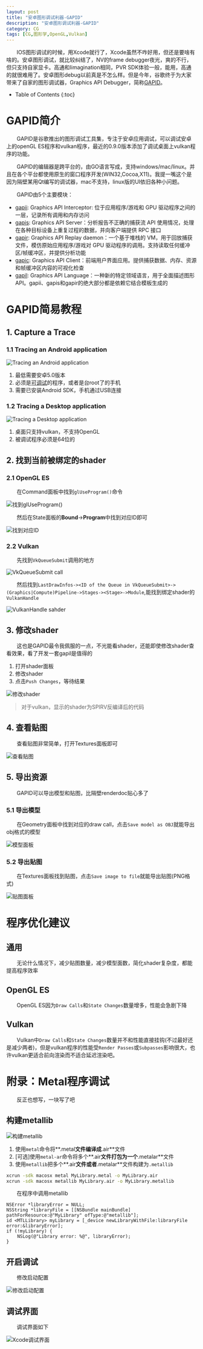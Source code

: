 ```yaml
---
layout: post
title: "安卓图形调试利器-GAPID"
description: "安卓图形调试利器-GAPID"
category: CG
tags: [CG,图形学,OpenGL,Vulkan]
---
```


&nbsp; &nbsp; &nbsp; &nbsp;IOS图形调试的时候，用Xcode就行了，Xcode虽然不咋好用，但还是要啥有啥的。安卓图形调试，就比较纠结了，NV的frame debugger夜光，爽的不行，但只支持自家显卡。高通和Iimagination相同，PVR SDK体验一般，能用，高通的就很难用了。安卓图形debug以前真是不怎么样。但是今年，谷歌终于为大家带来了自家的图形调试器，Graphics API Debugger，简称[GAPID](https://github.com/google/gapid)。

<!-- more -->

* Table of Contents
{:toc}

# GAPID简介

&nbsp; &nbsp; &nbsp; &nbsp;GAPID是谷歌推出的图形调试工具集，专注于安卓应用调试，可以调试安卓上的openGL ES程序和vulkan程序，最近的0.9.0版本添加了调试桌面上vulkan程序的功能。

&nbsp; &nbsp; &nbsp; &nbsp;GAPID的编辑器是跨平台的，由GO语言写成，支持windows/mac/linux。并且在各个平台都使用原生的窗口程序开发(WIN32,Cocoa,X11)。我提一嘴这个是因为隔壁某用Qt编写的调试器，mac不支持，linux版的UI依旧各种小问题。

&nbsp; &nbsp; &nbsp; &nbsp;GAPID由5个主要模块：

- [gapii](https://github.com/google/gapid/blob/master/gapii): Graphics API Interceptor: 位于应用程序/游戏和 GPU 驱动程序之间的一层，记录所有调用和内存访问
- [gapis](https://github.com/google/gapid/blob/master/gapis): Graphics API Server：分析报告不正确的捕获流 API 使用情况，处理在各种目标设备上重复过程的数据，并向客户端提供 RPC 接口
- [gapir](https://github.com/google/gapid/blob/master/gapir): Graphics API Replay daemon：一个基于堆栈的 VM，用于回放捕获文件，模仿原始应用程序/游戏对 GPU 驱动程序的调用。支持读取任何缓冲区/帧缓冲区，并提供分析功能
- [gapic](https://github.com/google/gapid/blob/master/gapic): Graphics API Client：前端用户界面应用。提供捕获数据、内存、资源和帧缓冲区内容的可视化检查
- [gapil](https://github.com/google/gapid/blob/master/gapil): Graphics API Language：一种新的特定领域语言，用于全面描述图形 API。gapii、gapis和gapir的绝大部分都是依赖它结合模板生成的

# GAPID简易教程

## 1. Capture a Trace

### 1.1 Tracing an Android application

![Tracing an Android application](https://google.github.io/gapid/images/capture-gles.png)

1. 最低需要安卓5.0版本
2. 必须是[可调试](https://developer.android.com/guide/topics/manifest/application-element.html#debug)的程序，或者是台root了的手机
3. 需要已安装Android SDK，手机通过USB连接


### 1.2 Tracing a Desktop application

![Tracing a Desktop application](https://google.github.io/gapid/images/capture-desktop.png)

1. 桌面只支持vulkan，不支持OpenGL
2. 被调试程序必须是64位的

## 2. 找到当前被绑定的shader

### 2.1 OpenGL ES

&nbsp; &nbsp; &nbsp; &nbsp;在Command面板中找到`glUseProgram()`命令

![找到glUseProgram()](https://google.github.io/gapid/images/gles/commands_find_program.png)

&nbsp; &nbsp; &nbsp; &nbsp;然后在State面板的**Bound**->**Program**中找到对应ID即可

![找到对应ID](https://google.github.io/gapid/images/gles/get_shader_id.png)

### 2.2 Vulkan

&nbsp; &nbsp; &nbsp; &nbsp;先找到`VkQueueSubmit`调用的地方

![VkQueueSubmit call](https://google.github.io/gapid/images/vulkan_commands.png)

&nbsp; &nbsp; &nbsp; &nbsp;然后找到`LastDrawInfos-><ID of the Queue in VkQueueSubmit>->(Graphics|Compute)Pipeline->Stages-><Stage>->Module`,能找到绑定shader的`VulkanHandle `

![VulkanHandle sahder](https://google.github.io/gapid/images/shaders_vulkan.png)

## 3. 修改shader

&nbsp; &nbsp; &nbsp; &nbsp;这也是GAPID最令我佩服的一点，不光能看shader，还能即使修改shader查看效果，看了开发一套gapil是值得的

1. 打开shader面板
2. 修改shader
3. 点击`Push Changes`，等待结果

![修改shader](https://google.github.io/gapid/images/gles/shaders.png)

> 对于vulkan，显示的shader为SPIRV反编译后的代码

## 4. 查看贴图

&nbsp; &nbsp; &nbsp; &nbsp;查看贴图非常简单，打开Textures面板即可

![查看贴图](https://google.github.io/gapid/images/textures.png)

## 5. 导出资源

&nbsp; &nbsp; &nbsp; &nbsp;GAPID可以导出模型和贴图，比隔壁renderdoc贴心多了

### 5.1 导出模型

&nbsp; &nbsp; &nbsp; &nbsp;在Geometry面板中找到对应的draw call，点击`Save model as OBJ`就能导出obj格式的模型

![模型面板](https://google.github.io/gapid/images/geometry-pane.png)

### 5.2 导出贴图

&nbsp; &nbsp; &nbsp; &nbsp;在Textures面板找到贴图，点击`Save image to file`就能导出贴图(PNG格式)

![贴图面板](https://google.github.io/gapid/images/textures-pane.png)

# 程序优化建议

## 通用

&nbsp; &nbsp; &nbsp; &nbsp;无论什么情况下，减少贴图数量，减少模型面数，简化shader复杂度，都能提高程序效率

## OpenGL ES

&nbsp; &nbsp; &nbsp; &nbsp;OpenGL ES因为`Draw Calls`和`State Changes`数量增多，性能会急剧下降

## Vulkan

&nbsp; &nbsp; &nbsp; &nbsp;Vulkan中`Draw Calls`和`State Changes`数量并不和性能直接挂钩(不过最好还是减少两者)，但是vulkan程序的性能受`Render Passes`或`Subpasses`影响很大，也许vulkan更适合前向渲染而不适合延迟渲染吧。

# 附录：Metal程序调试

&nbsp; &nbsp; &nbsp; &nbsp;反正也想写，一块写了吧

## 构建metallib

![构建metallib](https://developer.apple.com/library/content/documentation/Miscellaneous/Conceptual/MetalProgrammingGuide/Art/library_2x.png)

1. 使用`metal`命令将**.metal**文件编译成**.air**文件
2. [可选]使用`metal-ar`命令将多个**.air**文件打包为一个**.metalar**文件
3. 使用`metallib`把多个**.air**文件或者**.metalar**文件构建为`.metallib`

```bash
xcrun -sdk macosx metal MyLibrary.metal -o MyLibrary.air
xcrun -sdk macosx metallib MyLibrary.air -o MyLibrary.metallib
```

&nbsp; &nbsp; &nbsp; &nbsp;在程序中调用metallib

```objc
NSError *libraryError = NULL;
NSString *libraryFile = [[NSBundle mainBundle] pathForResource:@"MyLibrary" ofType:@"metallib"];
id <MTLLibrary> myLibrary = [_device newLibraryWithFile:libraryFile error:&libraryError];
if (!myLibrary) {
    NSLog(@"Library error: %@", libraryError);
}
```

## 开启调试

&nbsp; &nbsp; &nbsp; &nbsp;修改启动配置

![修改启动配置](https://developer.apple.com/library/content/documentation/Miscellaneous/Conceptual/MetalProgrammingGuide/Art/schemeEd-screen.png)

## 调试界面

&nbsp; &nbsp; &nbsp; &nbsp;调试界面如下

![Xcode调试界面](http://blog.manbolo.com/2012/11/20/screen1-mini.png)